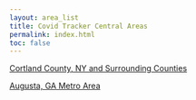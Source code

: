 ```yaml
---
layout: area_list
title: Covid Tracker Central Areas
permalink: index.html
toc: false
---
```


<p><a href="usa-new_york-cortland.html">Cortland County, NY and Surrounding Counties</a></p>
<p><a href="usa-georgia-columbia.html">Augusta, GA Metro Area</a></p>
